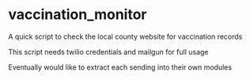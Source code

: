 # vaccination_monitor
A quick script to check the local county website for vaccination records

This script needs twilio credentials and mailgun for full usage

Eventually would like to extract each sending into their own modules